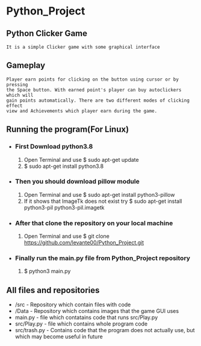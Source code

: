 # Python_Project
## Python Clicker Game
    It is a simple Clicker game with some graphical interface

## Gameplay
    Player earn points for clicking on the button using cursor or by pressing  
    the Space button. With earned point's player can buy autoclickers which will  
    gain points automatically. There are two different modes of clicking effect  
    view and Achievements which player earn during the game.  

## Running the program(For Linux)
* ### First Download python3.8
    1. Open Terminal and use $ sudo apt-get update
    2. $ sudo apt-get install python3.8
* ### Then you should download pillow module
    1. Open Terminal and use $ sudo apt-get install python3-pillow
    2. If it shows that ImageTk does not exist try $ sudo apt-get install python3-pil python3-pil.imagetk
* ### After that clone the repository on your local machine
    1. Open Terminal and use $ git clone https://github.com/levante00/Python_Project.git
* ### Finally run the main.py file from Python_Project repository
    1. $ python3 main.py

## All files and repositories
*   /src - Repository which contain files with code
*   /Data - Repository which contains images that the game GUI uses
*    main.py - file which contatains code that runs src/Play.py
*    src/Play.py - file which contains whole program code
*   src/trash.py - Contains code that the program does not actually use, but which may become useful in future 
    
